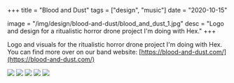 +++
title = "Blood and Dust"
tags = ["design", "music"]
date = "2020-10-15"

image = "/img/design/blood-and-dust/blood_and_dust_1.jpg"
desc = "Logo and design for a ritualistic horror drone project I'm doing with Hex."
+++

Logo and visuals for the ritualistic horror drone project I'm doing with Hex. You can find more over on our band website: [https://blood-and-dust.com/](https://blood-and-dust.com/)

![](/img/design/blood-and-dust/logo.jpg)
![](/img/design/blood-and-dust/litany.jpg)
![](/img/design/blood-and-dust/from-blood-to-dust.jpg)
![](/img/design/blood-and-dust/the-void.jpg)
![](/img/design/blood-and-dust/burn-it-down.jpg)
